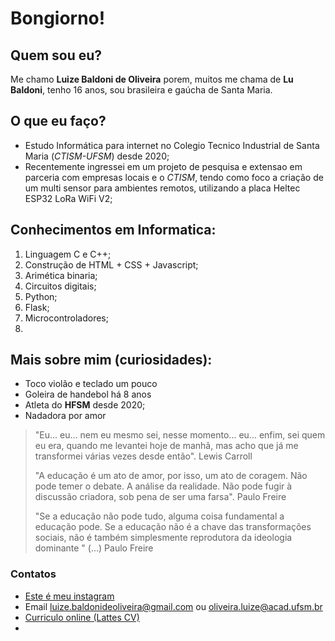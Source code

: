 # Bongiorno!
## Quem sou eu?
Me chamo **Luize Baldoni de Oliveira** porem, muitos me chama de **Lu Baldoni**, tenho 16 anos, sou brasileira e gaúcha de Santa Maria.
## O que eu faço?
- Estudo Informática para internet no Colegio Tecnico Industrial de Santa Maria (*CTISM-UFSM*) desde 2020;
- Recentemente ingressei em um projeto de pesquisa e extensao em parceria com empresas locais e o *CTISM*, tendo como foco a criação de um multi sensor para ambientes remotos, utilizando a placa Heltec ESP32 LoRa WiFi V2; 

## Conhecimentos em Informatica:
1. Linguagem C e C++;
2. Construção de HTML + CSS + Javascript;
3. Arimética binaria;
4. Circuitos digitais;
5. Python;
6. Flask;
7. Microcontroladores;
8.  

## Mais sobre mim (curiosidades):
- Toco violão e teclado um pouco
- Goleira de handebol há 8 anos
- Atleta do **HFSM** desde 2020;
- Nadadora por amor

> "Eu... eu... nem eu mesmo sei, nesse momento... eu... enfim, sei quem eu era, quando me levantei hoje de manhã, mas acho que já me transformei várias vezes desde então".
Lewis Carroll
>
>"A educação é um ato de amor, por isso, um ato de coragem. Não pode temer o debate. A análise da realidade. Não pode fugir à discussão criadora, sob pena de ser uma farsa".
Paulo Freire
>
>"Se a educação não pode tudo, alguma coisa fundamental a educação pode. Se a educação não é a chave das transformações sociais, não é também simplesmente reprodutora da ideologia dominante " (...) 
Paulo Freire

### Contatos
* [Este é meu instagram](https://www.instagram.com/luu_baldoni/)
* Email luize.baldonideoliveira@gmail.com ou oliveira.luize@acad.ufsm.br 
* [Curriculo online (Lattes CV)](http://lattes.cnpq.br/2443856747529848)
* 
